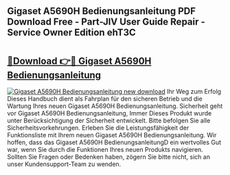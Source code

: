 ## Gigaset A5690H Bedienungsanleitung PDF Download Free - Part-JlV User Guide Repair - Service Owner Edition ehT3C

# <h2><a href="http://df3wy4g.blite.top/?on=Gigaset+A5690H+Bedienungsanleitung">🔗Download 👉🔴 Gigaset A5690H Bedienungsanleitung</a></h2>

[![Gigaset A5690H Bedienungsanleitung new download](https://i.imgur.com/lujVjoI.png)](http://df3wy4g.blite.top/?on=Gigaset+A5690H+Bedienungsanleitung)
Ihr Weg zum Erfolg Dieses Handbuch dient als Fahrplan für den sicheren Betrieb und die Wartung Ihres neuen Gigaset A5690H Bedienungsanleitung. Sicherheit geht vor Gigaset A5690H Bedienungsanleitung, Immer Dieses Produkt wurde unter Berücksichtigung der Sicherheit entwickelt. Bitte befolgen Sie alle Sicherheitsvorkehrungen. Erleben Sie die Leistungsfähigkeit der Funktionsliste mit Ihrem neuen Gigaset A5690H Bedienungsanleitung. Wir hoffen, dass das Gigaset A5690H BedienungsanleitungD ein wertvolles Gut war, wenn Sie durch die Funktionen Ihres neuen Produkts navigieren. Sollten Sie Fragen oder Bedenken haben, zögern Sie bitte nicht, sich an unser Kundensupport-Team zu wenden.
